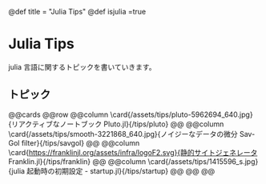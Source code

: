 @def title = "Julia Tips"
@def isjulia =true

# Julia Tips

julia 言語に関するトピックを書いていきます。

## トピック

@@cards
@@row
@@column \card{/assets/tips/pluto-5962694_640.jpg}{リアクティブなノートブック Pluto.jl}{/tips/pluto} @@
@@column \card{/assets/tips/smooth-3221868_640.jpg}{ノイジーなデータの微分 Sav-Gol filter}{/tips/savgol} @@
@@column \card{https://franklinjl.org/assets/infra/logoF2.svg}{静的サイトジェネレータ Franklin.jl}{/tips/franklin} @@
@@column \card{/assets/tips/1415596_s.jpg}{julia 起動時の初期設定 - startup.jl}{/tips/startup} @@
@@
@@
